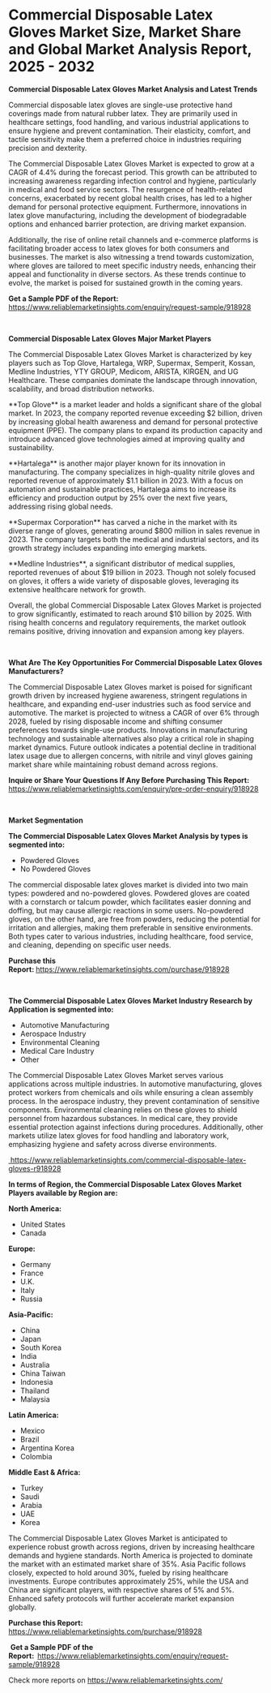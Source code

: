 <p><h1>Commercial Disposable Latex Gloves Market Size, Market Share and Global Market Analysis Report, 2025 - 2032</h1></p><p><strong>Commercial Disposable Latex Gloves Market Analysis and Latest Trends</strong></p>
<p><p>Commercial disposable latex gloves are single-use protective hand coverings made from natural rubber latex. They are primarily used in healthcare settings, food handling, and various industrial applications to ensure hygiene and prevent contamination. Their elasticity, comfort, and tactile sensitivity make them a preferred choice in industries requiring precision and dexterity.</p><p>The Commercial Disposable Latex Gloves Market is expected to grow at a CAGR of 4.4% during the forecast period. This growth can be attributed to increasing awareness regarding infection control and hygiene, particularly in medical and food service sectors. The resurgence of health-related concerns, exacerbated by recent global health crises, has led to a higher demand for personal protective equipment. Furthermore, innovations in latex glove manufacturing, including the development of biodegradable options and enhanced barrier protection, are driving market expansion. </p><p>Additionally, the rise of online retail channels and e-commerce platforms is facilitating broader access to latex gloves for both consumers and businesses. The market is also witnessing a trend towards customization, where gloves are tailored to meet specific industry needs, enhancing their appeal and functionality in diverse sectors. As these trends continue to evolve, the market is poised for sustained growth in the coming years.</p></p>
<p><strong>Get a Sample PDF of the Report:&nbsp;</strong> <a href="https://www.reliablemarketinsights.com/enquiry/request-sample/918928?utm_campaign=2012&utm_medium=2&utm_source=Github&utm_content=ia&utm_term=09022025&utm_id=commercial-disposable-latex-gloves">https://www.reliablemarketinsights.com/enquiry/request-sample/918928</a></p>
<p>&nbsp;</p>
<p><strong>Commercial Disposable Latex Gloves Major Market Players</strong></p>
<p><p>The Commercial Disposable Latex Gloves Market is characterized by key players such as Top Glove, Hartalega, WRP, Supermax, Semperit, Kossan, Medline Industries, YTY GROUP, Medicom, ARISTA, KIRGEN, and UG Healthcare. These companies dominate the landscape through innovation, scalability, and broad distribution networks.</p><p>**Top Glove** is a market leader and holds a significant share of the global market. In 2023, the company reported revenue exceeding $2 billion, driven by increasing global health awareness and demand for personal protective equipment (PPE). The company plans to expand its production capacity and introduce advanced glove technologies aimed at improving quality and sustainability.</p><p>**Hartalega** is another major player known for its innovation in manufacturing. The company specializes in high-quality nitrile gloves and reported revenue of approximately $1.1 billion in 2023. With a focus on automation and sustainable practices, Hartalega aims to increase its efficiency and production output by 25% over the next five years, addressing rising global needs.</p><p>**Supermax Corporation** has carved a niche in the market with its diverse range of gloves, generating around $800 million in sales revenue in 2023. The company targets both the medical and industrial sectors, and its growth strategy includes expanding into emerging markets.</p><p>**Medline Industries**, a significant distributor of medical supplies, reported revenues of about $19 billion in 2023. Though not solely focused on gloves, it offers a wide variety of disposable gloves, leveraging its extensive healthcare network for growth.</p><p>Overall, the global Commercial Disposable Latex Gloves Market is projected to grow significantly, estimated to reach around $10 billion by 2025. With rising health concerns and regulatory requirements, the market outlook remains positive, driving innovation and expansion among key players.</p></p>
<p>&nbsp;</p>
<p><strong>What Are The Key Opportunities For Commercial Disposable Latex Gloves Manufacturers?</strong></p>
<p><p>The Commercial Disposable Latex Gloves market is poised for significant growth driven by increased hygiene awareness, stringent regulations in healthcare, and expanding end-user industries such as food service and automotive. The market is projected to witness a CAGR of over 6% through 2028, fueled by rising disposable income and shifting consumer preferences towards single-use products. Innovations in manufacturing technology and sustainable alternatives also play a critical role in shaping market dynamics. Future outlook indicates a potential decline in traditional latex usage due to allergen concerns, with nitrile and vinyl gloves gaining market share while maintaining robust demand across regions.</p></p>
<p><strong>Inquire or Share Your Questions If Any Before Purchasing This Report:</strong> <a href="https://www.reliablemarketinsights.com/enquiry/pre-order-enquiry/918928?utm_campaign=2012&utm_medium=2&utm_source=Github&utm_content=ia&utm_term=09022025&utm_id=commercial-disposable-latex-gloves">https://www.reliablemarketinsights.com/enquiry/pre-order-enquiry/918928</a></p>
<p>&nbsp;</p>
<p><strong>Market Segmentation</strong></p>
<p><strong>The Commercial Disposable Latex Gloves Market Analysis by types is segmented into:</strong></p>
<p><ul><li>Powdered Gloves</li><li>No Powdered Gloves</li></ul></p>
<p><p>The commercial disposable latex gloves market is divided into two main types: powdered and no-powdered gloves. Powdered gloves are coated with a cornstarch or talcum powder, which facilitates easier donning and doffing, but may cause allergic reactions in some users. No-powdered gloves, on the other hand, are free from powders, reducing the potential for irritation and allergies, making them preferable in sensitive environments. Both types cater to various industries, including healthcare, food service, and cleaning, depending on specific user needs.</p></p>
<p><strong>Purchase this Report:&nbsp;</strong><a href="https://www.reliablemarketinsights.com/purchase/918928?utm_campaign=2012&utm_medium=2&utm_source=Github&utm_content=ia&utm_term=09022025&utm_id=commercial-disposable-latex-gloves">https://www.reliablemarketinsights.com/purchase/918928</a></p>
<p>&nbsp;</p>
<p><strong>The Commercial Disposable Latex Gloves Market Industry Research by Application is segmented into:</strong></p>
<p><ul><li>Automotive Manufacturing</li><li>Aerospace Industry</li><li>Environmental Cleaning</li><li>Medical Care Industry</li><li>Other</li></ul></p>
<p><p>The Commercial Disposable Latex Gloves Market serves various applications across multiple industries. In automotive manufacturing, gloves protect workers from chemicals and oils while ensuring a clean assembly process. In the aerospace industry, they prevent contamination of sensitive components. Environmental cleaning relies on these gloves to shield personnel from hazardous substances. In medical care, they provide essential protection against infections during procedures. Additionally, other markets utilize latex gloves for food handling and laboratory work, emphasizing hygiene and safety across diverse environments.</p></p>
<p><a href="https://www.reliablemarketinsights.com/commercial-disposable-latex-gloves-r918928?utm_campaign=2012&utm_medium=2&utm_source=Github&utm_content=ia&utm_term=09022025&utm_id=commercial-disposable-latex-gloves">&nbsp;https://www.reliablemarketinsights.com/commercial-disposable-latex-gloves-r918928</a></p>
<p><strong>In terms of Region, the Commercial Disposable Latex Gloves Market Players available by Region are:</strong></p>
<p>
    <p> <strong> North America: </strong>
        <ul>
            <li>United States</li>
            <li>Canada</li>
        </ul>
        </p> 
    <p> <strong> Europe: </strong>
        <ul>
            <li>Germany</li>
            <li>France</li>
            <li>U.K.</li>
            <li>Italy</li>
            <li>Russia</li>
        </ul>
        </p> 
    <p> <strong> Asia-Pacific: </strong>
        <ul>
            <li>China</li>
            <li>Japan</li>
            <li>South Korea</li>
            <li>India</li>
            <li>Australia</li>
            <li>China Taiwan</li>
            <li>Indonesia</li>
            <li>Thailand</li>
            <li>Malaysia</li>
        </ul>
        </p> 
    <p> <strong> Latin America: </strong>
        <ul>
            <li>Mexico</li>
            <li>Brazil</li>
            <li>Argentina Korea</li>
            <li>Colombia</li>
        </ul>
        </p> 
    <p> <strong> Middle East & Africa: </strong>
        <ul>
            <li>Turkey</li>
            <li>Saudi</li>
            <li>Arabia</li>
            <li>UAE</li>
            <li>Korea</li>
        </ul>
    </p>
    </p>
<p><p>The Commercial Disposable Latex Gloves Market is anticipated to experience robust growth across regions, driven by increasing healthcare demands and hygiene standards. North America is projected to dominate the market with an estimated market share of 35%. Asia Pacific follows closely, expected to hold around 30%, fueled by rising healthcare investments. Europe contributes approximately 25%, while the USA and China are significant players, with respective shares of 5% and 5%. Enhanced safety protocols will further accelerate market expansion globally.</p></p>
<p><strong>Purchase this Report: </strong><a href="https://www.reliablemarketinsights.com/purchase/918928?utm_campaign=2012&utm_medium=2&utm_source=Github&utm_content=ia&utm_term=09022025&utm_id=commercial-disposable-latex-gloves">https://www.reliablemarketinsights.com/purchase/918928</a></p>
<p>&nbsp;<strong>Get a Sample PDF of the Report:&nbsp;&nbsp;</strong><a href="https://www.reliablemarketinsights.com/enquiry/request-sample/918928?utm_campaign=2012&utm_medium=2&utm_source=Github&utm_content=ia&utm_term=09022025&utm_id=commercial-disposable-latex-gloves">https://www.reliablemarketinsights.com/enquiry/request-sample/918928</a></p>
<p><strong></strong></p>
<p>Check more reports on <a href="https://www.reliablemarketinsights.com/?utm_campaign=2012&utm_medium=2&utm_source=Github&utm_content=ia&utm_term=09022025&utm_id=commercial-disposable-latex-gloves">https://www.reliablemarketinsights.com/</a></p>